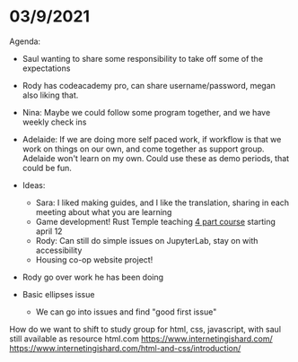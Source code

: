 # 03/9/2021

Agenda:

* Saul wanting to share some responsibility to take off some of the expectations
* Rody has codeacademy pro, can share username/password, megan also liking that.
* Nina: Maybe we could follow some program together, and we have weekly check ins
* Adelaide: If we are doing more self paced work, if workflow is that we work on things on our own, and come together as support group. Adelaide won't learn on my own. Could use these as demo periods, that could be fun.
* Ideas:
    * Sara: I liked making guides, and I like the translation, sharing in each meeting about what you are learning
    * Game development! Rust Temple teaching [4 part course](https://rusttemple.today/index.php/product/foundations-in-self-directed-learning-in-game-development/) starting april 12 
    * Rody: Can still do simple issues on JupyterLab, stay on with accessibility
    * Housing co-op website project!


* Rody go over work he has been doing
* Basic ellipses issue
    * We can go into issues and find "good first issue"

How do we want to shift to study group for html, css, javascript, with saul still available as resource
    html.com 
    https://www.internetingishard.com/
    https://www.internetingishard.com/html-and-css/introduction/
    
